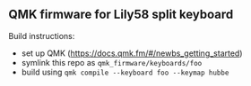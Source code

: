 QMK firmware for Lily58 split keyboard
---
Build instructions:
- set up QMK (https://docs.qmk.fm/#/newbs_getting_started)
- symlink this repo as `qmk_firmware/keyboards/foo`
- build using `qmk compile --keyboard foo --keymap hubbe`
